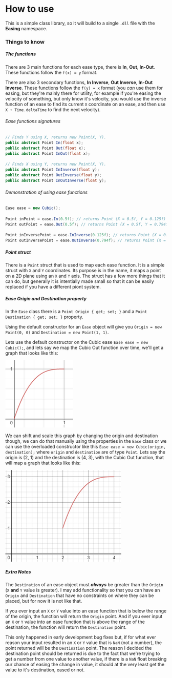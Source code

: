 # How to use
This is a simple class library, so it will build to a single `.dll` file with the **Easing** namespace.

### Things to know
##### The functions
There are 3 main functions for each ease type, there is **In**, **Out**, **In-Out**. These functions follow 
the `f(x) = y` format.

There are also 3 secondary functions, **In Inverse**, **Out Inverse**, **In-Out Inverse**. These functions follow the 
`f(y) = x` format (you *can* use them for easing, but they're mainly there for utility, for example if you're easing the 
velocity of something, but only know it's velocity, you would use the inverse function of an ease to find its current `X` coordinate 
on an ease, and then use `X + Time.deltaTime` to find the next velocity).

###### Ease functions signatures
```C#
// Finds Y using X, returns new Point(X, Y).
public abstract Point In(float x);
public abstract Point Out(float x);
public abstract Point InOut(float x);

// Finds X using Y, returns new Point(X, Y).
public abstract Point InInverse(float y);
public abstract Point OutInverse(float y);
public abstract Point InOutInverse(float y);
```

###### Demonstration of using ease functions
```C#
Ease ease = new Cubic();

Point inPoint = ease.In(0.5f); // returns Point (X = 0.5f, Y = 0.125f)
Point outPoint = ease.Out(0.5f); // returns Point (X = 0.5f, Y = 0.794f)

Point inInversePoint = ease.InInverse(0.125f); // returns Point (X = 0.5f, Y = 0.125f)
Point outInversePoint = ease.OutInverse(0.794f); // returns Point (X = 0.5f, Y = 0.794f)
```

##### Point struct
There is a `Point` struct that is used to map each ease function. It is a simple struct with `X` and `Y` coordinates.
Its purpose is in the name, it maps a point on a 2D plane using an `X` and `Y` axis. The struct has a few more things 
that it can do, but generally it is intentially made small so that it can be easily replaced if you have a different piont system.

##### Ease Origin and Destination property
In the `Ease` class there is a `Point Origin { get; set; }` and a `Point Destination { get; set; }` property. 

Using the default constructor for an `Ease` object will give you `Origin = new Point(0, 0)` and 
`Destination = new Point(1, 1)`.

Lets use the default constructor on the Cubic ease `Ease ease = new Cubic();`, and lets say we map the Cubic Out
function over time, we'll get a graph that looks like this:

![Cubic Out](/ReadmeImages/images/cubic-out-graph.png)

We can shift and scale this graph by changing the origin and destination though, we can do that manually using 
the properties in the `Ease` class or we can use the overloaded constructor like this `Ease ease = new Cubic(origin, destination);`
where `origin` and `destination` are of type `Point`. Lets say the origin is (2, 1) and the destination is (4, 3), 
with the Cubic Out function, that will map a graph that looks like this:

![Cubic Out](/ReadmeImages/images/cubic-out-graph-scaled.png)

##### Extra Notes
The `Destination` of an ease object must **_always_** be greater than the `Origin` (`X` **and** `Y` value is greater). I may add functionality 
so that you can have an `Origin` and `Destination` that have no constraints on where they can be placed, but for now it is not like that.

If you ever input an `X` or `Y` value into an ease function that is below the range of the origin, the function will return 
the `Origin` point. And if you ever input an `X` or `Y` value into an ease function that is above the range of the destination, 
the function will return the `Destination` point.

This only happened in early development bug fixes but, if for what ever reason your input resulted in an `X` or `Y` value that is `NaN` (not a number), the point returned will be the 
`Destination` point. The reason I decided the destination point should be returned is due to the fact that we're trying to get a 
number from one value to another value, if there is a `NaN` float breaking our chance of easing the change in value, it should at 
the very least get the value to it's destination, eased or not.
